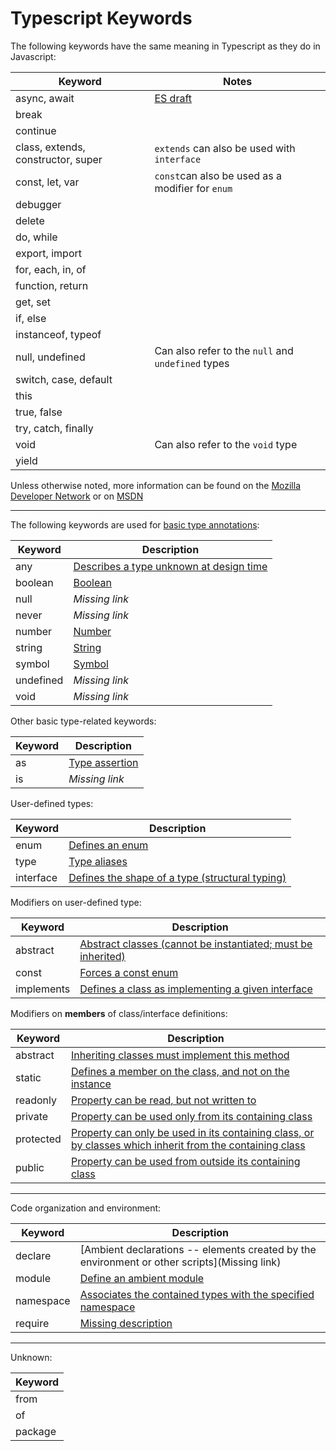 # Typescript Keywords

The following keywords have the same meaning in Typescript as they do in Javascript:

Keyword | Notes
---|---
async, await | [ES draft](http://tc39.github.io/ecmascript-asyncawait/)
break | |
continue | |
class, extends, constructor, super | `extends` can also be used with `interface` |
const, let, var | `const`can also be used as a modifier for `enum`|
debugger | |
delete | |
do, while | |
export, import | |
for, each, in, of | |
function, return | |
get, set | |
if, else | |
instanceof, typeof | |
null, undefined | Can also refer to the `null` and `undefined` types|
switch, case, default | |
this | |
true, false | |
try, catch, finally | |
void | Can also refer to the `void` type |
yield | |

Unless otherwise noted, more information can be found on the [Mozilla Developer Network](https://developer.mozilla.org/en-US/docs/Web/JavaScript) or on [MSDN](https://msdn.microsoft.com/en-us/library/d1et7k7c%28v=vs.94%29.aspx)

---

The following keywords are used for [basic type annotations](http://www.typescriptlang.org/docs/handbook/basic-types.html):

Keyword | Description
---|---
any | [Describes a type unknown at design time](http://www.typescriptlang.org/docs/handbook/basic-types.html#any)
boolean | [Boolean](http://www.typescriptlang.org/docs/handbook/basic-types.html#boolean)
null | _Missing link_
never | _Missing link_
number | [Number](http://www.typescriptlang.org/docs/handbook/basic-types.html#number)
string | [String](http://www.typescriptlang.org/docs/handbook/basic-types.html#string)
symbol | [Symbol](http://www.typescriptlang.org/docs/handbook/symbols.html)
undefined | _Missing link_
void | _Missing link_

Other basic type-related keywords:

Keyword | Description
---|---
as | [Type assertion](http://www.typescriptlang.org/docs/handbook/basic-types.html#type-assetions)
is | _Missing link_

User-defined types:

Keyword | Description
---|---
enum | [Defines an enum](http://www.typescriptlang.org/docs/handbook/enums.html)
type | [Type aliases](http://www.typescriptlang.org/docs/handbook/advanced-types.html#type-aliases)
interface | [Defines the shape of a type (structural typing)](http://www.typescriptlang.org/docs/handbook/interfaces.html)

Modifiers on user-defined type:

Keyword | Description
---|---
abstract | [Abstract classes (cannot be instantiated; must be inherited)](http://www.typescriptlang.org/docs/handbook/classes.html#abstract-classes)
const | [Forces a const enum](http://www.typescriptlang.org/docs/handbook/enums.html)
implements | [Defines a class as implementing a given interface](http://www.typescriptlang.org/docs/handbook/interfaces.html#implementing-an-interface)

Modifiers on **members** of class/interface definitions:

Keyword | Description
---|---
abstract | [Inheriting classes must implement this method](http://www.typescriptlang.org/docs/handbook/classes.html#abstract-classes)
static | [Defines a member on the class, and not on the instance](http://www.typescriptlang.org/docs/handbook/classes.html#static-properties)
readonly | [Property can be read, but not written to](https://github.com/Microsoft/TypeScript/pull/6532)
private | [Property can be used only from its containing class](https://www.typescriptlang.org/docs/handbook/classes.html#understanding-private)
protected | [Property can only be used in its containing class, or by classes which inherit from the containing class](https://www.typescriptlang.org/docs/handbook/classes.html#understanding-protected)
public | [Property can be used from outside its containing class](https://www.typescriptlang.org/docs/handbook/classes.html#public-by-default)

---

Code organization and environment:

Keyword | Description
---|---
declare | [Ambient declarations -- elements created by the environment or other scripts](Missing link)
module | [Define an ambient module](http://www.typescriptlang.org/docs/handbook/modules.html#ambient-modules)
namespace | [Associates the contained types with the specified namespace](http://www.typescriptlang.org/docs/handbook/namespaces.html)
require | [Missing description](http://www.typescriptlang.org/docs/handbook/modules.html#export--and-import--require)

---

Unknown:

Keyword |
---|
from|
of|
package|
